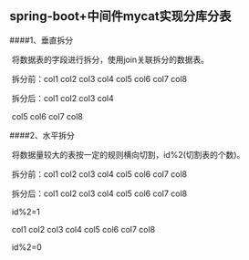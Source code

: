 ## spring-boot+中间件mycat实现分库分表

####1、垂直拆分

​		将数据表的字段进行拆分，使用join关联拆分的数据表。

​		拆分前：col1 col2 col3 col4 col5 col6 col7 col8

​		拆分后：col1 col2 col3 col4

​						col5 col6 col7 col8

####2、水平拆分

​		将数据量较大的表按一定的规则横向切割，id%2(切割表的个数)。

​		拆分前：col1 col2 col3 col4 col5 col6 col7 col8

​		拆分后：col1 col2 col3 col4 col5 col6 col7 col8

​						id%2=1

​						col1 col2 col3 col4 col5 col6 col7 col8

​						id%2=0